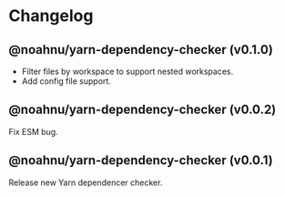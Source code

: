# Changelog

<!-- MONOWEAVE:BELOW -->

## @noahnu/yarn-dependency-checker (v0.1.0) <a name="0.1.0"></a>

- Filter files by workspace to support nested workspaces.
- Add config file support.



## @noahnu/yarn-dependency-checker (v0.0.2) <a name="0.0.2"></a>

Fix ESM bug.



## @noahnu/yarn-dependency-checker (v0.0.1) <a name="0.0.1"></a>

Release new Yarn dependencer checker.

